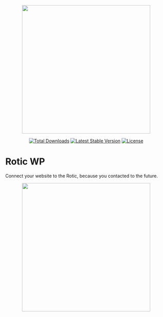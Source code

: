 <p align="center"><img src="https://rotic.ir/images/rotic-full-cyan.png" width="400"></p>

<p align="center">
<a href="https://github.com/roticmedia/RoticWP"><img src="https://poser.pugx.org/roticmedia/RoticWP/d/total.svg" alt="Total Downloads"></a>
<a href="https://github.com/roticmedia/RoticWP"><img src="https://poser.pugx.org/roticmedia/RoticWP/v/stable.svg" alt="Latest Stable Version"></a>
<a href="https://github.com/roticmedia/RoticWP"><img src="https://poser.pugx.org/roticmedia/RoticWP/license.svg" alt="License"></a>
</p>

# Rotic WP
Connect your website to the Rotic, because you contacted to the future.

<p align="center"><img src="https://rotic.ir/images/rotic-plugin-screenshot.png" width="400"></p>
